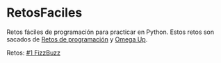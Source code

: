 # RetosFaciles
Retos fáciles de programación para practicar en Python. Estos retos son sacados de [Retos de programación](https://retosdeprogramacion.com/) y [Omega Up](https://omegaup.com/).

Retos:
[#1 FizzBuzz](https://github.com/KevinCerdaa/RetosFaciles/blob/0ef39ee8263e051ff96e0d82a993920e543d1db0/Reto_1.py)
